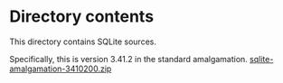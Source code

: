 # Directory contents

This directory contains SQLite sources.

Specifically, this is version 3.41.2 in the standard amalgamation.
[sqlite-amalgamation-3410200.zip](https://sqlite.org/2023/sqlite-amalgamation-3410200.zip)
